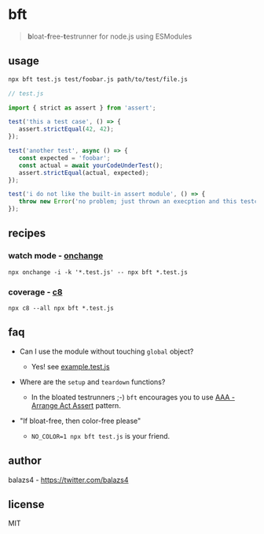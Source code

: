 # bft

> **b**loat-**f**ree-**t**estrunner for node.js using ESModules

## usage

```bash
npx bft test.js test/foobar.js path/to/test/file.js
```

```javascript
// test.js

import { strict as assert } from 'assert';

test('this a test case', () => {
   assert.strictEqual(42, 42);
});

test('another test', async () => {
   const expected = 'foobar';
   const actual = await yourCodeUnderTest();
   assert.strictEqual(actual, expected);
});

test('i do not like the built-in assert module', () => {
   throw new Error('no problem; just thrown an execption and this testcase will fail');
});

```

## recipes

### watch mode - [onchange](https://www.npmjs.com/package/onchange)

```
npx onchange -i -k '*.test.js' -- npx bft *.test.js
```

### coverage - [c8](https://www.npmjs.com/package/c8)
```
npx c8 --all npx bft *.test.js
```

## faq

- Can I use the module without touching `global` object?  
  - Yes! see [example.test.js](example.test.js)

- Where are the `setup` and `teardown` functions?
  - In the bloated testrunners ;-)  `bft` encourages you to use [AAA - Arrange Act Assert](http://wiki.c2.com/?ArrangeActAssert) pattern.

- "If bloat-free, then color-free please"
   - `NO_COLOR=1 npx bft test.js` is your friend.

## author

balazs4 - https://twitter.com/balazs4

## license

MIT
